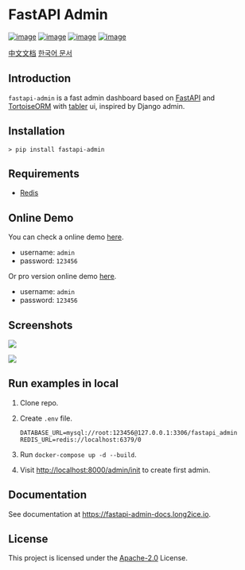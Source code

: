 # FastAPI Admin

[![image](https://img.shields.io/pypi/v/fastapi-admin.svg?style=flat)](https://pypi.python.org/pypi/fastapi-admin)
[![image](https://img.shields.io/github/license/fastapi-admin/fastapi-admin)](https://github.com/fastapi-admin/fastapi-admin)
[![image](https://github.com/fastapi-admin/fastapi-admin/workflows/deploy/badge.svg)](https://github.com/fastapi-admin/fastapi-admin/actions?query=workflow:deploy)
[![image](https://github.com/fastapi-admin/fastapi-admin/workflows/pypi/badge.svg)](https://github.com/fastapi-admin/fastapi-admin/actions?query=workflow:pypi)

[中文文档](./README-zh.md)
[한국어 문서](./README-ko.md)

## Introduction

`fastapi-admin` is a fast admin dashboard based on [FastAPI](https://github.com/tiangolo/fastapi)
and [TortoiseORM](https://github.com/tortoise/tortoise-orm/) with [tabler](https://github.com/tabler/tabler) ui,
inspired by Django admin.

## Installation

```shell
> pip install fastapi-admin
```

## Requirements

- [Redis](https://redis.io)

## Online Demo

You can check a online demo [here](https://fastapi-admin.long2ice.io/admin/login).

- username: `admin`
- password: `123456`

Or pro version online demo [here](https://fastapi-admin-pro.long2ice.io/admin/login).

- username: `admin`
- password: `123456`

## Screenshots

![](https://raw.githubusercontent.com/fastapi-admin/fastapi-admin/dev/images/login.png)

![](https://raw.githubusercontent.com/fastapi-admin/fastapi-admin/dev/images/dashboard.png)

## Run examples in local

1. Clone repo.
2. Create `.env` file.

   ```dotenv
   DATABASE_URL=mysql://root:123456@127.0.0.1:3306/fastapi_admin
   REDIS_URL=redis://localhost:6379/0
   ```

3. Run `docker-compose up -d --build`.
4. Visit <http://localhost:8000/admin/init> to create first admin.

## Documentation

See documentation at <https://fastapi-admin-docs.long2ice.io>.

## License

This project is licensed under the
[Apache-2.0](https://github.com/fastapi-admin/fastapi-admin/blob/master/LICENSE)
License.

